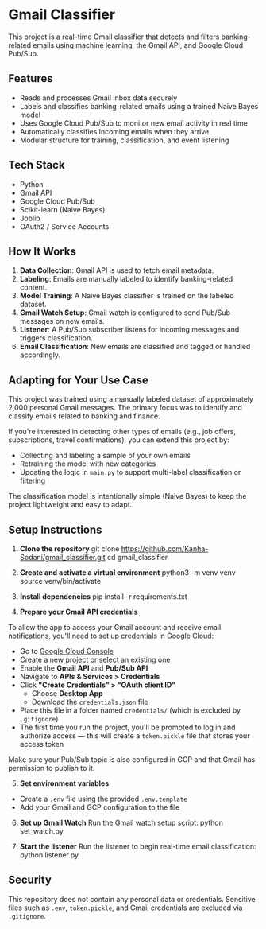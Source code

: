 # Gmail Classifier

This project is a real-time Gmail classifier that detects and filters banking-related emails using machine learning, the Gmail API, and Google Cloud Pub/Sub.

## Features

- Reads and processes Gmail inbox data securely
- Labels and classifies banking-related emails using a trained Naive Bayes model
- Uses Google Cloud Pub/Sub to monitor new email activity in real time
- Automatically classifies incoming emails when they arrive
- Modular structure for training, classification, and event listening

## Tech Stack

- Python
- Gmail API
- Google Cloud Pub/Sub
- Scikit-learn (Naive Bayes)
- Joblib
- OAuth2 / Service Accounts

## How It Works

1. **Data Collection**: Gmail API is used to fetch email metadata.
2. **Labeling**: Emails are manually labeled to identify banking-related content.
3. **Model Training**: A Naive Bayes classifier is trained on the labeled dataset.
4. **Gmail Watch Setup**: Gmail watch is configured to send Pub/Sub messages on new emails.
5. **Listener**: A Pub/Sub subscriber listens for incoming messages and triggers classification.
6. **Email Classification**: New emails are classified and tagged or handled accordingly.


## Adapting for Your Use Case

This project was trained using a manually labeled dataset of approximately 2,000 personal Gmail messages. The primary focus was to identify and classify emails related to banking and finance.

If you're interested in detecting other types of emails (e.g., job offers, subscriptions, travel confirmations), you can extend this project by:

- Collecting and labeling a sample of your own emails
- Retraining the model with new categories
- Updating the logic in `main.py` to support multi-label classification or filtering

The classification model is intentionally simple (Naive Bayes) to keep the project lightweight and easy to adapt. 



## Setup Instructions

1. **Clone the repository**
git clone https://github.com/Kanha-Sodani/gmail_classifier.git
cd gmail_classifier

2. **Create and activate a virtual environment**
python3 -m venv venv
source venv/bin/activate

3. **Install dependencies**
pip install -r requirements.txt

4. **Prepare your Gmail API credentials**

To allow the app to access your Gmail account and receive email notifications, you'll need to set up credentials in Google Cloud:

- Go to [Google Cloud Console](https://console.cloud.google.com/)
- Create a new project or select an existing one
- Enable the **Gmail API** and **Pub/Sub API**
- Navigate to **APIs & Services > Credentials**
- Click **"Create Credentials" > "OAuth client ID"**
  - Choose **Desktop App**
  - Download the `credentials.json` file
- Place this file in a folder named `credentials/` (which is excluded by `.gitignore`)
- The first time you run the project, you'll be prompted to log in and authorize access — this will create a `token.pickle` file that stores your access token

Make sure your Pub/Sub topic is also configured in GCP and that Gmail has permission to publish to it.

5. **Set environment variables**

- Create a `.env` file using the provided `.env.template`
- Add your Gmail and GCP configuration to the file

6. **Set up Gmail Watch** Run the Gmail watch setup script: python set_watch.py

7. **Start the listener** Run the listener to begin real-time email classification: python listener.py

## Security

This repository does not contain any personal data or credentials. Sensitive files such as `.env`, `token.pickle`, and Gmail credentials are excluded via `.gitignore`.
